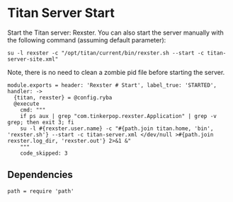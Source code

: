 
# Titan Server Start

Start the Titan server: Rexster. You can also start the server manually with the
following command (assuming default parameter):

```
su -l rexster -c "/opt/titan/current/bin/rexster.sh --start -c titan-server-site.xml"
```

Note, there is no need to clean a zombie pid file before starting the server.


    module.exports = header: 'Rexster # Start', label_true: 'STARTED', handler: ->
      {titan, rexster} = @config.ryba
      @execute
        cmd: """
        if ps aux | grep "com.tinkerpop.rexster.Application" | grep -v grep; then exit 3; fi
        su -l #{rexster.user.name} -c "#{path.join titan.home, 'bin', 'rexster.sh'} --start -c titan-server.xml </dev/null >#{path.join rexster.log_dir, 'rexster.out'} 2>&1 &"
        """
        code_skipped: 3

## Dependencies

    path = require 'path'
